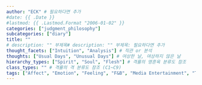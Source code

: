 ```yaml
---
author: "ECK" # 필요하다면 추가
#date: {{ .Date }}
#lastmod: {{ .Lastmod.Format "2006-01-02" }}
categories: ["judgment_philosophy"]
subcategories: ["diary"]
title: ""
# description: "" 부제목# description: "" 부제목: 필요하다면 추가
thought_facets: ["Intuition", "Analysis"] # 직관 or 분석
thoughts: ["Usual Days", "Unusual Days"] # 여상한 날, 여상하지 않은 날
hierarchy_types: ["Spirit", "Soul", "Flesh"] # 격률의 영혼육 분류도 참조
class_types: "" # 격률의 격 분류도 참조 (C1~C9)
tags: ["Affect", "Emotion", "Feeling", "F&B", "Media Entertainment", "Trip", "Exercise", "Family", "Church"] # 영, 혼, 육, 정동affect: 무의식적·생리적 반응 (감정의 원초적인 형태 또는 기반), 정서emotion: 주관적·의식적 경험 (개인의 경험, 성격, 문화적 배경 등에 따라 다르게 표출 가능), 음식료, 동영상 시청, 여행, 운동, 가족과 보내는 시간, 교회에서 보내는 시간
---
```

